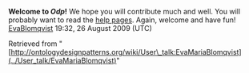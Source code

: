 __Welcome to _Odp_!__ We hope you will contribute much and well. 
You will probably want to read the [help pages](http://ontologydesignpatterns.org/wiki/Help:Contents "Help:Contents"). Again, welcome and have fun! [EvaBlomqvist](../User/EvaBlomqvist "User:EvaBlomqvist") 19:32, 26 August 2009 (UTC)





Retrieved from "[http://ontologydesignpatterns.org/wiki/User\_talk:EvaMariaBlomqvist](../User_talk/EvaMariaBlomqvist)"